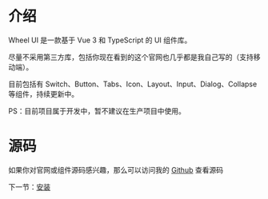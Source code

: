 # 介绍

Wheel UI 是一款基于 Vue 3 和 TypeScript 的 UI 组件库。

尽量不采用第三方库，包括你现在看到的这个官网也几乎都是我自己写的（支持移动端）。

目前包括有 Switch、Button、Tabs、Icon、Layout、Input、Dialog、Collapse 等组件，持续更新中。

PS：目前项目属于开发中，暂不建议在生产项目中使用。

# 源码

如果你对官网或组件源码感兴趣，那么可以访问我的 [Github](https://github.com/xuhaooo/wheel-ui) 查看源码

下一节：[安装](#/doc/install)
